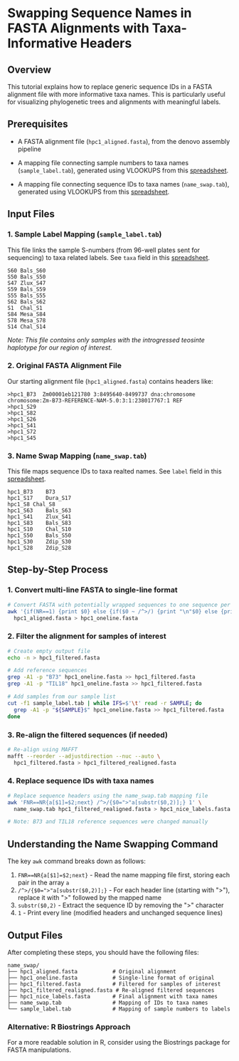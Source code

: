 # Swapping Sequence Names in FASTA Alignments with Taxa-Informative Headers

## Overview
This tutorial explains how to replace generic sequence IDs in a FASTA alignment file with more informative taxa names. This is particularly useful for visualizing phylogenetic trees and alignments with meaningful labels.

## Prerequisites
- A FASTA alignment file (`hpc1_aligned.fasta`), from the denovo assembly pipeline
- A mapping file connecting sample numbers to taxa names (`sample_label.tab`), generated using VLOOKUPS from this  [spreadsheet](https://docs.google.com/spreadsheets/d/1gsZ017XvS_xLZkXzBmKT7e4DL5aiEld8AcxfeJ2KNwc/edit?gid=1345415053#gid=1345415053&fvid=1451101345).

- A mapping file connecting sequence IDs to taxa names (`name_swap.tab`), generated using VLOOKUPS from this  [spreadsheet](https://docs.google.com/spreadsheets/d/1gsZ017XvS_xLZkXzBmKT7e4DL5aiEld8AcxfeJ2KNwc/edit?gid=1345415053#gid=1345415053&fvid=1451101345).

## Input Files

### 1. Sample Label Mapping (`sample_label.tab`)
This file links the sample S-numbers (from 96-well plates sent for sequencing) to taxa related labels.
See `taxa` field in  this  [spreadsheet](https://docs.google.com/spreadsheets/d/1gsZ017XvS_xLZkXzBmKT7e4DL5aiEld8AcxfeJ2KNwc/edit?gid=1345415053#gid=1345415053&fvid=1451101345).

```
S60	Bals_S60
S50	Bals_S50
S47	Zlux_S47
S59	Bals_S59
S55	Bals_S55
S62	Bals_S62
S1	Chal_S1
S84	Mesa_S84
S78	Mesa_S78
S14	Chal_S14
```

*Note: This file contains only samples with the introgressed teosinte haplotype for our region of interest.*

### 2. Original FASTA Alignment File
Our starting alignment file (`hpc1_aligned.fasta`) contains headers like:

```
>hpc1_B73  Zm00001eb121780 3:8495640-8499737 dna:chromosome chromosome:Zm-B73-REFERENCE-NAM-5.0:3:1:238017767:1 REF
>hpc1_S29
>hpc1_S82
>hpc1_S26
>hpc1_S41
>hpc1_S72
>hpc1_S45
```

### 3. Name Swap Mapping (`name_swap.tab`)
This file maps sequence IDs to taxa realted names.
See `label` field in  this  [spreadsheet](https://docs.google.com/spreadsheets/d/1gsZ017XvS_xLZkXzBmKT7e4DL5aiEld8AcxfeJ2KNwc/edit?gid=1345415053#gid=1345415053&fvid=1451101345).

```
hpc1_B73	B73
hpc1_S17	Dura_S17
hpc1_S8	Chal_S8
hpc1_S63	Bals_S63
hpc1_S41	Zlux_S41
hpc1_S83	Bals_S83
hpc1_S10	Chal_S10
hpc1_S50	Bals_S50
hpc1_S30	Zdip_S30
hpc1_S28	Zdip_S28
```

## Step-by-Step Process

### 1. Convert multi-line FASTA to single-line format

```bash
# Convert FASTA with potentially wrapped sequences to one sequence per line
awk '{if(NR==1) {print $0} else {if($0 ~ /^>/) {print "\n"$0} else {printf "%s",$0}}}' \
  hpc1_aligned.fasta > hpc1_oneline.fasta
```

### 2. Filter the alignment for samples of interest

```bash
# Create empty output file
echo -n > hpc1_filtered.fasta

# Add reference sequences
grep -A1 -p "B73" hpc1_oneline.fasta >> hpc1_filtered.fasta
grep -A1 -p "TIL18" hpc1_oneline.fasta >> hpc1_filtered.fasta

# Add samples from our sample list
cut -f1 sample_label.tab | while IFS=$'\t' read -r SAMPLE; do 
  grep -A1 -p "${SAMPLE}$" hpc1_oneline.fasta >> hpc1_filtered.fasta
done
```

### 3. Re-align the filtered sequences (if needed)

```bash
# Re-align using MAFFT
mafft --reorder --adjustdirection --nuc --auto \
  hpc1_filtered.fasta > hpc1_filtered_realigned.fasta
```

### 4. Replace sequence IDs with taxa names

```bash
# Replace sequence headers using the name_swap.tab mapping file
awk 'FNR==NR{a[$1]=$2;next} /^>/{$0=">"a[substr($0,2)];} 1' \
  name_swap.tab hpc1_filtered_realigned.fasta > hpc1_nice_labels.fasta

# Note: B73 and TIL18 reference sequences were changed manually
```

## Understanding the Name Swapping Command

The key `awk` command breaks down as follows:

1. `FNR==NR{a[$1]=$2;next}` - Read the name mapping file first, storing each pair in the array `a`
2. `/^>/{$0=">"a[substr($0,2)];}` - For each header line (starting with ">"), replace it with ">" followed by the mapped name
3. `substr($0,2)` - Extract the sequence ID by removing the ">" character
4. `1` - Print every line (modified headers and unchanged sequence lines)

## Output Files

After completing these steps, you should have the following files:

```
name_swap/
├── hpc1_aligned.fasta           # Original alignment
├── hpc1_oneline.fasta           # Single-line format of original
├── hpc1_filtered.fasta          # Filtered for samples of interest
├── hpc1_filtered_realigned.fasta # Re-aligned filtered sequences
├── hpc1_nice_labels.fasta       # Final alignment with taxa names
├── name_swap.tab                # Mapping of IDs to taxa names
└── sample_label.tab             # Mapping of sample numbers to labels
```

### Alternative: R Biostrings Approach
For a more readable solution in R, consider using the Biostrings package for FASTA manipulations.
